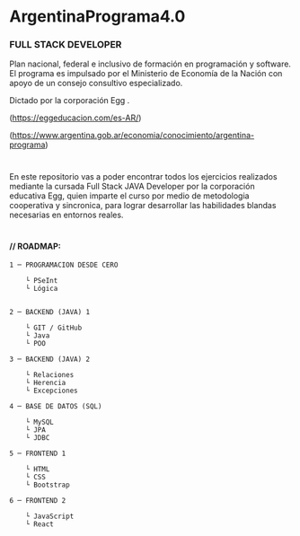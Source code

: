 # ArgentinaPrograma4.0


### FULL STACK DEVELOPER
Plan nacional, federal e inclusivo de formación en programación y software.
El programa es impulsado por el Ministerio de Economía de la Nación con apoyo de un consejo consultivo especializado.

Dictado por la corporación Egg .

(https://eggeducacion.com/es-AR/)

(https://www.argentina.gob.ar/economia/conocimiento/argentina-programa)

#


En este repositorio vas a poder encontrar todos los ejercicios realizados mediante la cursada Full Stack JAVA Developer por la corporación educativa Egg, quien
imparte el curso por medio de metodologia cooperativa y sincronica, para lograr desarrollar las habilidades blandas necesarias en entornos reales. 


#

#### // ROADMAP:

    1 ─ PROGRAMACION DESDE CERO

        └ PSeInt
        └ Lógica


    2 ─ BACKEND (JAVA) 1

        └ GIT / GitHub
        └ Java
        └ POO

    3 ─ BACKEND (JAVA) 2

        └ Relaciones
        └ Herencia
        └ Excepciones

    4 ─ BASE DE DATOS (SQL)

        └ MySQL
        └ JPA
        └ JDBC

    5 ─ FRONTEND 1

        └ HTML
        └ CSS
        └ Bootstrap

    6 ─ FRONTEND 2 

        └ JavaScript
        └ React
  

